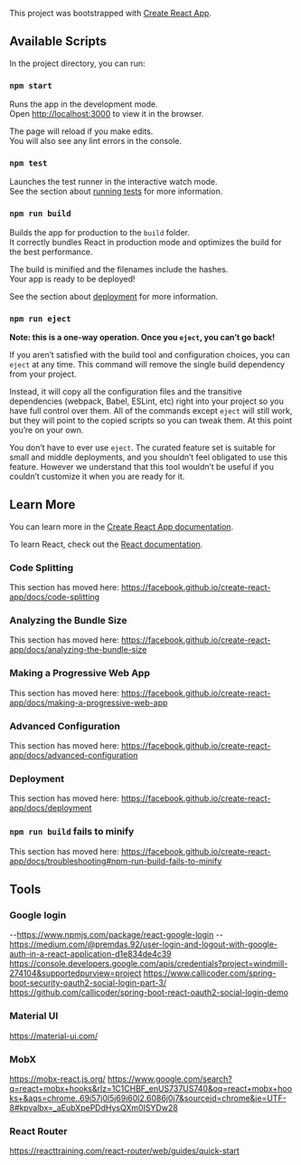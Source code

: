 This project was bootstrapped with [Create React App](https://github.com/facebook/create-react-app).

## Available Scripts

In the project directory, you can run:

### `npm start`

Runs the app in the development mode.<br />
Open [http://localhost:3000](http://localhost:3000) to view it in the browser.

The page will reload if you make edits.<br />
You will also see any lint errors in the console.

### `npm test`

Launches the test runner in the interactive watch mode.<br />
See the section about [running tests](https://facebook.github.io/create-react-app/docs/running-tests) for more information.

### `npm run build`

Builds the app for production to the `build` folder.<br />
It correctly bundles React in production mode and optimizes the build for the best performance.

The build is minified and the filenames include the hashes.<br />
Your app is ready to be deployed!

See the section about [deployment](https://facebook.github.io/create-react-app/docs/deployment) for more information.

### `npm run eject`

**Note: this is a one-way operation. Once you `eject`, you can’t go back!**

If you aren’t satisfied with the build tool and configuration choices, you can `eject` at any time. This command will remove the single build dependency from your project.

Instead, it will copy all the configuration files and the transitive dependencies (webpack, Babel, ESLint, etc) right into your project so you have full control over them. All of the commands except `eject` will still work, but they will point to the copied scripts so you can tweak them. At this point you’re on your own.

You don’t have to ever use `eject`. The curated feature set is suitable for small and middle deployments, and you shouldn’t feel obligated to use this feature. However we understand that this tool wouldn’t be useful if you couldn’t customize it when you are ready for it.

## Learn More

You can learn more in the [Create React App documentation](https://facebook.github.io/create-react-app/docs/getting-started).

To learn React, check out the [React documentation](https://reactjs.org/).

### Code Splitting

This section has moved here: https://facebook.github.io/create-react-app/docs/code-splitting

### Analyzing the Bundle Size

This section has moved here: https://facebook.github.io/create-react-app/docs/analyzing-the-bundle-size

### Making a Progressive Web App

This section has moved here: https://facebook.github.io/create-react-app/docs/making-a-progressive-web-app

### Advanced Configuration

This section has moved here: https://facebook.github.io/create-react-app/docs/advanced-configuration

### Deployment

This section has moved here: https://facebook.github.io/create-react-app/docs/deployment

### `npm run build` fails to minify

This section has moved here: https://facebook.github.io/create-react-app/docs/troubleshooting#npm-run-build-fails-to-minify

## Tools 

### Google login
--https://www.npmjs.com/package/react-google-login
--https://medium.com/@premdas.92/user-login-and-logout-with-google-auth-in-a-react-application-d1e834de4c39
https://console.developers.google.com/apis/credentials?project=windmill-274104&supportedpurview=project
https://www.callicoder.com/spring-boot-security-oauth2-social-login-part-3/
https://github.com/callicoder/spring-boot-react-oauth2-social-login-demo

### Material UI
https://material-ui.com/
### MobX
https://mobx-react.js.org/
https://www.google.com/search?q=react+mobx+hooks&rlz=1C1CHBF_enUS737US740&oq=react+mobx+hooks+&aqs=chrome..69i57j0l5j69i60l2.6086j0j7&sourceid=chrome&ie=UTF-8#kpvalbx=_aEubXpePDdHysQXm0ISYDw28
### React Router
https://reacttraining.com/react-router/web/guides/quick-start
